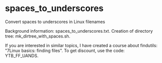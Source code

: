 # spaces_to_underscores
Convert spaces to underscores in Linux filenames

Background information: spaces_to_underscores.txt.
Creation of directory tree: mk_dirtree_with_spaces.sh.

If you are interested in similar topics, I have created a
course about findutils: "7Linux basics: finding files". To
get discount, use the code: YTB_FF_UANDS.
